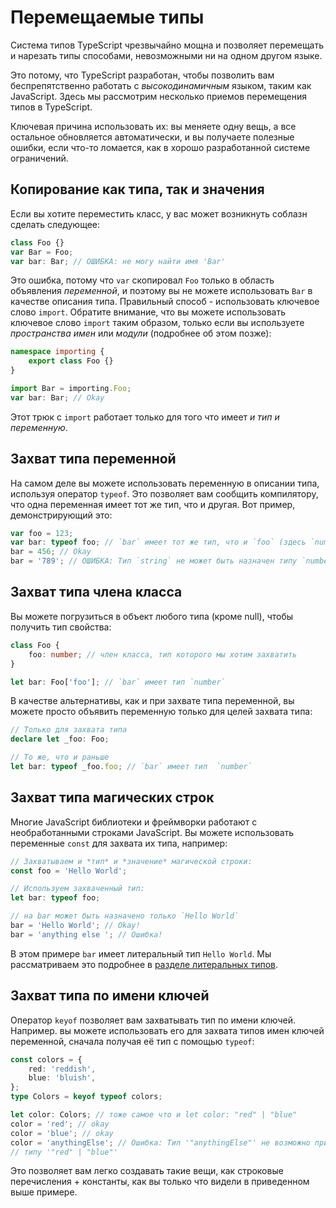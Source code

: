 # Перемещаемые типы

Система типов TypeScript чрезвычайно мощна и позволяет перемещать и нарезать типы способами, невозможными ни на одном другом языке.

Это потому, что TypeScript разработан, чтобы позволить вам беспрепятственно работать с _высокодинамичным_ языком, таким как JavaScript. Здесь мы рассмотрим несколько приемов перемещения типов в TypeScript.

Ключевая причина использовать их: вы меняете одну вещь, а все остальное обновляется автоматически, и вы получаете полезные ошибки, если что-то ломается, как в хорошо разработанной системе ограничений.

## Копирование как типа, так и значения

Если вы хотите переместить класс, у вас может возникнуть соблазн сделать следующее:

```ts
class Foo {}
var Bar = Foo;
var bar: Bar; // ОШИБКА: не могу найти имя 'Bar'
```

Это ошибка, потому что `var` скопировал `Foo` только в область объявления _переменной_, и поэтому вы не можете использовать `Bar` в качестве описания типа. Правильный способ - использовать ключевое слово `import`. Обратите внимание, что вы можете использовать ключевое слово `import` таким образом, только если вы используете _пространства имен_ или _модули_ (подробнее об этом позже):

```ts
namespace importing {
    export class Foo {}
}

import Bar = importing.Foo;
var bar: Bar; // Okay
```

Этот трюк с `import` работает только для того что имеет _и тип и переменную_.

## Захват типа переменной

На самом деле вы можете использовать переменную в описании типа, используя оператор `typeof`. Это позволяет вам сообщить компилятору, что одна переменная имеет тот же тип, что и другая. Вот пример, демонстрирующий это:

```ts
var foo = 123;
var bar: typeof foo; // `bar` имеет тот же тип, что и `foo` (здесь `number`)
bar = 456; // Okay
bar = '789'; // ОШИБКА: Тип `string` не может быть назначен типу `number`
```

## Захват типа члена класса

Вы можете погрузиться в объект любого типа (кроме null), чтобы получить тип свойства:

```ts
class Foo {
    foo: number; // член класса, тип которого мы хотим захватить
}

let bar: Foo['foo']; // `bar` имеет тип `number`
```

В качестве альтернативы, как и при захвате типа переменной, вы можете просто объявить переменную только для целей захвата типа:

```ts
// Только для захвата типа
declare let _foo: Foo;

// То же, что и раньше
let bar: typeof _foo.foo; // `bar` имеет тип  `number`
```

## Захват типа магических строк

Многие JavaScript библиотеки и фреймворки работают с необработанными строками JavaScript. Вы можете использовать переменные `const` для захвата их типа, например:

```ts
// Захватываем и *тип* и *значение* магической строки:
const foo = 'Hello World';

// Используем захваченный тип:
let bar: typeof foo;

// на bar может быть назначено только `Hello World`
bar = 'Hello World'; // Okay!
bar = 'anything else '; // Ошибка!
```

В этом примере `bar` имеет литеральный тип `Hello World`. Мы рассматриваем это подробнее в [разделе литеральных типов](./literal-types.md).

## Захват типа по имени ключей

Оператор `keyof` позволяет вам захватывать тип по имени ключей. Например. вы можете использовать его для захвата типов имен ключей переменной, сначала получая её тип с помощью `typeof`:

```ts
const colors = {
    red: 'reddish',
    blue: 'bluish',
};
type Colors = keyof typeof colors;

let color: Colors; // тоже самое что и let color: "red" | "blue"
color = 'red'; // okay
color = 'blue'; // okay
color = 'anythingElse'; // Ошибка: Тип '"anythingElse"' не возможно присвоить
// типу '"red" | "blue"'
```

Это позволяет вам легко создавать такие вещи, как строковые перечисления + константы, как вы только что видели в приведенном выше примере.
